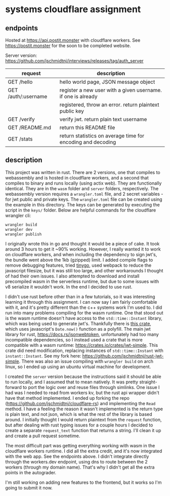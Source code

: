 # systems cloudflare assignment

## endpoints

Hosted at https://api.postit.monster with cloudflare workers. See https://postit.monster for the soon to be completed
website.

Server version: https://github.com/jschmidtnj/interviews/releases/tag/auth_server

| request             | description                                                  |
|---------------------|--------------------------------------------------------------|
| GET /hello          | hello world page, JSON message object                        |
| GET /auth/:username | register a new user with a given username. if one is already |
|                     | registered, throw an error. return plaintext public key      |
| GET /verify         | verify jwt. return plain text username                       |
| GET /README.md      | return this README file                                      |
| GET /stats          | return statistics on average time for encoding and decoding  |

## description

This project was written in rust. There are 2 versions, one that compiles to webassembly and is hosted in cloudflare
workers, and a second that compiles to binary and runs locally (using actix web). They are functionally identical. They
are in the `wasm` folder and `server` folders, respectively. The webassembly version requires a `wrangler.toml` file,
and 2 secret variables - for jwt public and private keys. The `wrangler.toml` file can be created using the example in
this directory. The keys can be generated by executing the script in the `keys/` folder. Below are helpful commands for
the cloudflare wrangler cli:

```bash
wrangler build
wrangler dev
wrangler publish
```

I originally wrote this in go and thought it would be a piece of cake. It took around 3 hours to get it ~90% working.
However, I really wanted it to work on cloudflare workers, and when including the dependency to sign jwt's, the bundle
went above the 1kb (gzipped) limit. I added compile flags to remove debugging features,
tried [tinygo](https://tinygo.org/), used webpack to reduce the javascript filesize, but it was still too large, and
other workarounds I thought of had their own issues. I also attempted to download and install precompiled wasm in the
serverless runtime, but due to some issues with v8 serialize it wouldn't work. In the end I decided to use rust.

I didn't use rust before other than in a few tutorials, so it was interesting learning it through this assignment. I can
now say I am fairly comfortable with it, and it's pretty different than the c++ systems work I'm used to. I did run into
many problems compiling for the wasm runtime. One that stood out is the wasm runtime doesn't have access to
the  `std::time::Instant` library, which was being used to generate jwt's. Thankfully there
is [this crate](https://crates.io/crates/instant), which uses javascript's `Date.now()` function as a polyfill. The main
jwt library for rust, https://docs.rs/jsonwebtoken, unfortunately had too many incompatible dependencies, so I instead
used a crate that is more compatible with a wasm runtime: https://crates.io/crates/jwt-simple. This crate did need
modification, replacing instances of `std::time::Instant` with `instant::Instant`. See my fork
here: https://github.com/jschmidtnj/rust-jwt-simple. There was also an issue compiling with `wrangler build` on arch
linux, so I ended up using an ubuntu virtual machine for development.

I created the `server` version because the instructions said it should be able to run locally, and I assumed that to
mean natively. It was pretty straight-forward to port the logic over and reuse files through simlinks. One issue I had
was I needed to read from workers kv, but the rust api wrapper didn't have that method implemented. I ended up forking
the repo (https://github.com/jschmidtnj/cloudflare-rs) and implementing the `Read` method. I have a feeling the reason
it wasn't implemented is the return type is plain text, and not json, which is what the rest of the library is based
around. I initially thought I would return plaintext from the `request` function, but after dealing with rust typing
issues for a couple hours I decided to create a separate `request_text` function that returns a string. I'll clean it up
and create a pull request sometime.

The most difficult part was getting everything working with wasm in the cloudflare workers runtime. I did all the extra
credit, and it's now integrated with the web app. See the endpoints above. I didn't integrate directly through the workers.dev endpoint, using dns to route between the 2 workers (through my domain name). That's why I didn't get all the extra points in the autograder.

I'm still working on adding new features to the frontend, but it works so I'm going to submit it now.


